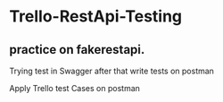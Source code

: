 # Trello-RestApi-Testing


**practice on fakerestapi.**
---
Trying  test in Swagger after that write tests on postman
  
  
  
  
  
Apply Trello test Cases on postman
  
  
  
